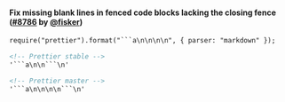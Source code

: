 #### Fix missing blank lines in fenced code blocks lacking the closing fence ([#8786](https://github.com/prettier/prettier/pull/8786) by [@fisker](https://github.com/fisker))

<!-- prettier-ignore -->
```markdown
require("prettier").format("```a\n\n\n\n", { parser: "markdown" });

<!-- Prettier stable -->
'```a\n\n```\n'

<!-- Prettier master -->
'```a\n\n\n\n```\n'
```

